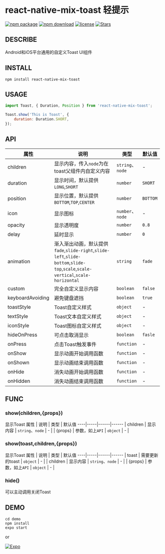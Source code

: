 # react-native-mix-toast 轻提示
[![npm package](https://img.shields.io/npm/v/react-native-mix-toast)](https://www.npmjs.com/package/react-native-mix-toast)
[![npm download](https://img.shields.io/npm/dy/react-native-mix-toast)](https://www.npmjs.com/package/react-native-mix-toast)
[![license](https://img.shields.io/npm/l/react-native-mix-toast)](https://github.com/Barba828/react-native-mix-toast/blob/master/LICENSE)
[![Stars](https://img.shields.io/github/stars/Barba828/react-native-mix-toast)](https://github.com/Barba828/react-native-mix-toast/stargazers)

## DESCRIBE
Android和iOS平台通用的自定义Toast UI组件

## INSTALL
```shell
npm install react-native-mix-toast
```

## USAGE
```js
import Toast, { Duration, Position } from 'react-native-mix-toast';

Toast.show('This is Toast', {
    duration: Duration.SHORT,
});
```

## API

属性 | 说明 | 类型 | 默认值
----|-----|------|------
| children  | 显示内容，传入`node`为在toast父组件内自定义内容  | `string`、`node` |  -  |
| duration   | 显示时间，默认提供`LONG`,`SHORT`  | `number` |  `SHORT`  |
| position   | 显示位置，默认提供`BOTTOM`,`TOP`,`CENTER` | `number` |  `BOTTOM`  |
| icon   | 显示图标 | `number`、`node` |  -  |
| opacity    | 显示透明度  | `number`   | `0.8` |
| delay    | 延时显示 | `number` |  `0`  |
| animation   | 渐入渐出动画，默认提供`fade`,`slide-right`,`slide-left`,`slide-bottom`,`slide-top`,`scale`,`scale-vertical`,`scale-horizontal`     | `string` |  `fade`  |
| custom | 完全自定义显示内容 | `boolean` |  `false`  |
| keyboardAvoiding | 避免键盘遮挡 | `boolean` |  `true`  |
| toastStyle| Toast自定义样式 | `object` | - |
| textStyle | Toast文本自定义样式 | `object` | - |
| iconStyle | Toast图标自定义样式 | `object` | - |
| hideOnPress | 可点击取消显示 | `boolean` |  `fasle`  |
| onPress    | 点击Toast触发事件 | `function` | - |
| onShow    | 显示动画开始调用函数 | `function` | - |
| onShown    | 显示动画结束调用函数 | `function` | - |
| onHide    | 消失动画开始调用函数 | `function` | - |
| onHidden    | 消失动画结束调用函数 | `function` | - |

## FUNC

### show(children,{props})
显示Toast
属性 | 说明 | 类型 | 默认值
----|-----|------|------
| children      | 显示内容  | `string`、`node` |  -  |
| {props}      | 参数，如上`API`  | `object` |  -  |

### show(toast,children,{props})
显示Toast
属性 | 说明 | 类型 | 默认值
----|-----|------|------
| toast      | 需要更新的toast  | `object` |  -  |
| children      | 显示内容  | `string`、`node` |  -  |
| {props}      | 参数，如上`API`  | `object` |  -  |

### hide()
可以主动调用关闭Toast

## DEMO
```shell
cd demo
npm install
expo start
```
or

[![Expo](https://img.shields.io/badge/expo-demo-blue)](https://expo.io/@barba-lee/demo)


